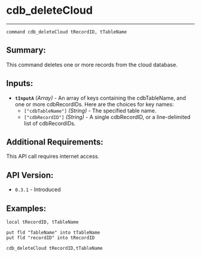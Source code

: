 # cdb_deleteCloud
---
```
command cdb_deleteCloud tRecordID, tTableName
```
## Summary:
This command deletes one or more records from the cloud database.

## Inputs:
* **`tInputA`** *(Array)* - An array of keys containing the cdbTableName, and one or more cdbRecordIDs. Here are the choices for key names:
    * `["cdbTableName"]` *(String)* - The specified table name.
    * `["cdbRecordID"]` *(String)* - A single cdbRecordID, or a line-delimited list of cdbRecordIDs.

## Additional Requirements:
This API call requires internet access.

## API Version:
* `0.3.1` - Introduced

## Examples:
```
local tRecordID, tTableName

put fld "TableName" into tTableName
put fld "recordID" into tRecordID

cdb_deleteCloud tRecordID,tTableName
```